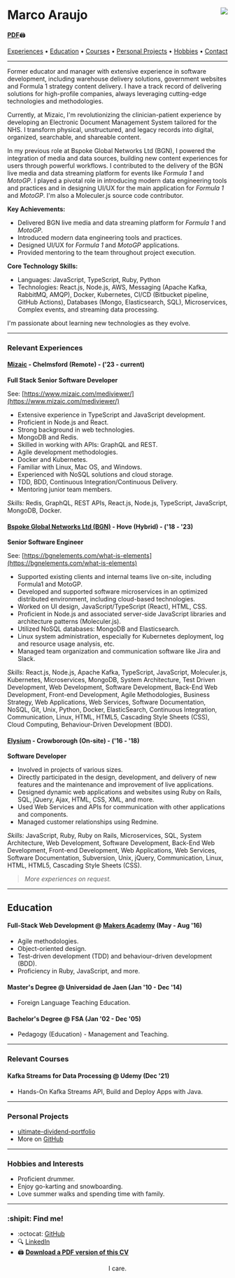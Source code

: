# Marco Araujo <a href="https://www.codewars.com/users/srMarquinho"><img align="right" src="https://www.codewars.com/users/srMarquinho/badges/micro"></a>
<a href="https://drive.google.com/file/d/1c2b-nEEdHw8bjUmuke9aR20GeP3xekyp/view?usp=sharing" target=”_blank” rel="noopener noreferrer"><b align="right">PDF</b></a>:printer:

<p align="center">
  <a href="#experience">Experiences</a>
  &bull;
  <a href="#education">Education</a>
  &bull;
  <a href="#courses">Courses</a>
  &bull;
  <a href="#projects">Personal Projects</a>
  &bull;
  <a href="#hobbies">Hobbies</a>
  &bull;
  <a href="#contact">Contact</a>
</p>

---

Former educator and manager with extensive experience in software development, including warehouse delivery solutions, government websites and Formula 1 strategy content delivery. I have a track record of delivering solutions for high-profile companies, always leveraging cutting-edge technologies and methodologies.

Currently, at Mizaic, I'm revolutionizing the clinician-patient experience by developing an Electronic Document Management System tailored for the NHS. I transform physical, unstructured, and legacy records into digital, organized, searchable, and shareable content.

In my previous role at Bspoke Global Networks Ltd (BGN), I powered the integration of media and data sources, building new content experiences for users through powerful workflows. I contributed to the delivery of the BGN live media and data streaming platform for events like *Formula 1* and *MotoGP*. I played a pivotal role in introducing modern data engineering tools and practices and in designing UI/UX for the main application for *Formula 1* and *MotoGP*. I'm also a Moleculer.js source code contributor.

**Key Achievements:**

- Delivered BGN live media and data streaming platform for *Formula 1* and *MotoGP*.
- Introduced modern data engineering tools and practices.
- Designed UI/UX for *Formula 1* and *MotoGP* applications.
- Provided mentoring to the team throughout project execution.

**Core Technology Skills:**

- Languages: JavaScript, TypeScript, Ruby, Python
- Technologies: React.js, Node.js, AWS, Messaging (Apache Kafka, RabbitMQ, AMQP), Docker, Kubernetes, CI/CD (Bitbucket pipeline, GitHub Actions), Databases (Mongo, Elasticsearch, SQL), Microservices, Complex events, and streaming data processing.

I'm passionate about learning new technologies as they evolve.

---

### <a name="experience"></a>Relevant Experiences

#### [Mizaic](https://www.mizaic.com/) - Chelmsford (Remote) - ('23 - current)

**Full Stack Senior Software Developer**

See: [https://www.mizaic.com/mediviewer/](https://www.mizaic.com/mediviewer/)

- Extensive experience in TypeScript and JavaScript development.
- Proficient in Node.js and React.
- Strong background in web technologies.
- MongoDB and Redis.
- Skilled in working with APIs: GraphQL and REST.
- Agile development methodologies.
- Docker and Kubernetes.
- Familiar with Linux, Mac OS, and Windows.
- Experienced with NoSQL solutions and cloud storage.
- TDD, BDD, Continuous Integration/Continuous Delivery.
- Mentoring junior team members.

*Skills:* Redis, GraphQL, REST APIs, React.js, Node.js, TypeScript, JavaScript, MongoDB, Docker.

#### [Bspoke Global Networks Ltd (BGN)](http://bgnevents.com/) - Hove (Hybrid) - ('18 - '23)

**Senior Software Engineer**

See: [https://bgnelements.com/what-is-elements](https://bgnelements.com/what-is-elements)

- Supported existing clients and internal teams live on-site, including Formula1 and MotoGP.
- Developed and supported software microservices in an optimized distributed environment, including cloud-based technologies.
- Worked on UI design, JavaScript/TypeScript (React), HTML, CSS.
- Proficient in Node.js and associated server-side JavaScript libraries and architecture patterns (Moleculer.js).
- Utilized NoSQL databases: MongoDB and Elasticsearch.
- Linux system administration, especially for Kubernetes deployment, log and resource usage analysis, etc.
- Managed team organization and communication software like Jira and Slack.

*Skills:* React.js, Node.js, Apache Kafka, TypeScript, JavaScript, Moleculer.js, Kubernetes, Microservices, MongoDB, System Architecture, Test Driven Development, Web Development, Software Development, Back-End Web Development, Front-end Development, Agile Methodologies, Business Strategy, Web Applications, Web Services, Software Documentation, NoSQL, Git, Unix, Python, Docker, ElasticSearch, Continuous Integration, Communication, Linux, HTML, HTML5, Cascading Style Sheets (CSS), Cloud Computing, Behaviour-Driven Development (BDD).

#### [Elysium](https://elysium.uk/) - Crowborough (On-site) - ('16 - '18)

**Software Developer**

- Involved in projects of various sizes.
- Directly participated in the design, development, and delivery of new features and the maintenance and improvement of live applications.
- Designed dynamic web applications and websites using Ruby on Rails, SQL, jQuery, Ajax, HTML, CSS, XML, and more.
- Used Web Services and APIs for communication with other applications and components.
- Managed customer relationships using Redmine.

*Skills:* JavaScript, Ruby, Ruby on Rails, Microservices, SQL, System Architecture, Web Development, Software Development, Back-End Web Development, Front-end Development, Web Applications, Web Services, Software Documentation, Subversion, Unix, jQuery, Communication, Linux, HTML, HTML5, Cascading Style Sheets (CSS).

> *More experiences on request.*

---

## <a name="education"></a> Education

#### Full-Stack Web Development @ [Makers Academy](http://www.makersacademy.com/curriculum/) (May - Aug '16)

- Agile methodologies.
- Object-oriented design.
- Test-driven development (TDD) and behaviour-driven development (BDD).
- Proficiency in Ruby, JavaScript, and more.

#### Master's Degree @ Universidad de Jaen (Jan '10 - Dec '14)

- Foreign Language Teaching Education.

#### Bachelor's Degree @ FSA (Jan '02 - Dec '05)

- Pedagogy (Education) - Management and Teaching.

---

### <a name="courses"></a>Relevant Courses

#### Kafka Streams for Data Processing @ Udemy (Dec '21)

- Hands-On Kafka Streams API, Build and Deploy Apps with Java.

---

### <a name="projects"></a>Personal Projects

- [ultimate-dividend-portfolio](https://srmarquinho.github.io/ultimate-dividend-portfolio/)
- More on [GitHub](https://github.com/srMarquinho)

---

### <a name="hobbies"></a>Hobbies and Interests

- Proficient drummer.
- Enjoy go-karting and snowboarding.
- Love summer walks and spending time with family.

---

### <a name="contact"></a>:shipit: Find me!

- :octocat: [GitHub](https://github.com/srMarquinho)
- :mag: [LinkedIn](https://www.linkedin.com/in/srMarquinho)
- :printer: [**Download a PDF version of this CV**](https://drive.google.com/file/d/1c2b-nEEdHw8bjUmuke9aR20GeP3xekyp/view?usp=sharing)

<p align="center">I care.</p>
